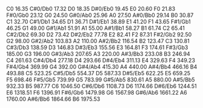 C0	16.35
C#0/Db0	17.32
D0	18.35
D#0/Eb0	19.45
E0	20.60
F0	21.83
F#0/Gb0	23.12
G0	24.50
G#0/Ab0	25.96
A0	27.50
A#0/Bb0	29.14
B0	30.87
C1	32.70
C#1/Db1	34.65
D1	36.71
D#1/Eb1	38.89
E1	41.20
F1	43.65
F#1/Gb1	46.25
G1	49.00
G#1/Ab1	51.91
A1	55.00
A#1/Bb1	58.27
B1	61.74
C2	65.41
C#2/Db2	69.30
D2	73.42
D#2/Eb2	77.78
E2	82.41
F2	87.31
F#2/Gb2	92.50
G2	98.00
G#2/Ab2	103.83
A2	110.00
A#2/Bb2	116.54
B2	123.47
C3	130.81
C#3/Db3	138.59
D3	146.83
D#3/Eb3	155.56
E3	164.81
F3	174.61
F#3/Gb3	185.00
G3	196.00
G#3/Ab3	207.65
A3	220.00
A#3/Bb3	233.08
B3	246.94
C4	261.63
C#4/Db4	277.18
D4	293.66
D#4/Eb4	311.13
E4	329.63
F4	349.23
F#4/Gb4	369.99
G4	392.00
G#4/Ab4	415.30
A4	440.00
A#4/Bb4	466.16
B4	493.88
C5	523.25
C#5/Db5	554.37
D5	587.33
D#5/Eb5	622.25
E5	659.25
F5	698.46
F#5/Gb5	739.99
G5	783.99
G#5/Ab5	830.61
A5	880.00
A#5/Bb5	932.33
B5	987.77
C6	1046.50
C#6/Db6	1108.73
D6	1174.66
D#6/Eb6	1244.51
E6	1318.51
F6	1396.91
F#6/Gb6	1479.98
G6	1567.98
G#6/Ab6	1661.22
A6	1760.00
A#6/Bb6	1864.66
B6	1975.53